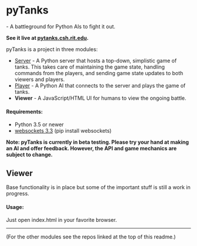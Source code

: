 # pyTanks
 \- A battleground for Python AIs to fight it out.
 
**See it live at [pytanks.csh.rit.edu](http://pytanks.csh.rit.edu).**

pyTanks is a project in three modules:
- [Server](https://github.com/JoelEager/pyTanks.Server) - A Python server that hosts a top-down, simplistic game of tanks. This takes care of maintaining the game state, handling commands from the players, and sending game state updates to both viewers and players.
- [Player](https://github.com/JoelEager/pyTanks.Player) - A Python AI that connects to the server and plays the game of tanks.
- **Viewer** - A JavaScript/HTML UI for humans to view the ongoing battle.

#### Requirements:
- Python 3.5 or newer
- [websockets 3.3](https://github.com/aaugustin/websockets) (pip install websockets)

**Note: pyTanks is currently in beta testing. Please try your hand at making an AI and offer feedback. However, the API and game mechanics are subject to change.**

## Viewer
Base functionality is in place but some of the important stuff is still a work in progress.

#### Usage:
Just open index.html in your favorite browser.

---
(For the other modules see the repos linked at the top of this readme.)